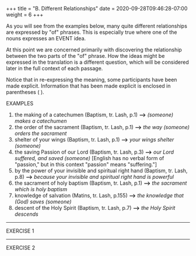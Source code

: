 +++
title = "B. Different Relationships"
date =  2020-09-28T09:46:28-07:00
weight = 6
+++

As you will see from the examples below, many quite different relationships are expressed by "of" phrases. This is especially true where one of the nouns expresses an EVENT idea.

At this point we are concerned primarily with discovering the relationship between the two parts of the "of" phrase. How the ideas might be expressed in the translation is a different question, which will be considered later in the full context of each passage.

Notice that in re-expressing the meaning, some participants have been made explicit. Information that has been made explicit is enclosed in parentheses ( ).

EXAMPLES

1. the making of a catechumen  (Baptism, tr. Lash, p.1) 
    **-->** *(someone) makes a catechumen*
1. the order of the sacrament   (Baptism, tr. Lash, p.1)
    **-->** *the way (someone) orders the sacrament*
1. shelter of your wings (Baptism, tr. Lash, p.1) **-->** *your wings shelter (someone)*
1. the saving Passion of our Lord (Baptism, tr. Lash, p.3) **-->** *our Lord suffered, and saved (someone)* [English has no verbal form of "passion," but in this context "passion" means "suffering."]
1. by the power of your invisible and spiritual right hand (Baptism, tr. Lash, p.8) **-->** *because your invisible and spiritual right hand is powerful*
1.  the sacrament of holy baptism   (Baptism, tr. Lash, p.1)
    **-->** *the sacrament which is holy baptism*
1. knowledge of salvation (Matins, tr. Lash, p.155) **-->** *the knowledge that (God) saves (someone)* 
1. descent of the Holy Spirit (Baptism, tr. Lash, p.7) **-->** *the Holy Spirit descends*

***

EXERCISE 1

***

EXERCISE 2